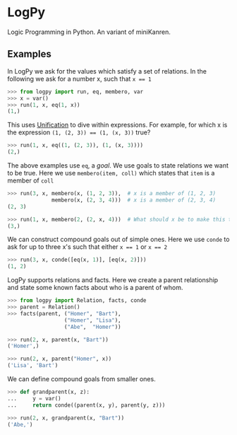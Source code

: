 LogPy
=====

Logic Programming in Python.  An variant of miniKanren.

Examples
--------

In LogPy we ask for the values which satisfy a set of relations.  In the
following we ask for a number x, such that `x == 1`
~~~~~~~~~~~Python
>>> from logpy import run, eq, membero, var
>>> x = var()
>>> run(1, x, eq(1, x))
(1,)
~~~~~~~~~~~

This uses
[Unification](http://en.wikipedia.org/wiki/Unification_%28computer_science%29) to
dive within expressions.  For example, for which x is the expression 
`(1, (2, 3)) == (1, (x, 3))` true?

~~~~~~~~~~~Python
>>> run(1, x, eq((1, (2, 3)), (1, (x, 3))))
(2,)
~~~~~~~~~~~

The above examples use `eq`, a *goal*.  We use goals to state relations we want
to be true.  Here we use `membero(item, coll)` which states that `item` is a
member of `coll`

~~~~~~~~~~~Python
>>> run(3, x, membero(x, (1, 2, 3)),  # x is a member of (1, 2, 3)
              membero(x, (2, 3, 4)))  # x is a member of (2, 3, 4)
(2, 3)

>>> run(1, x, membero(2, (2, x, 4)))  # What should x be to make this true?
(3,)
~~~~~~~~~~~

We can construct compound goals out of simple ones.  Here we use `conde` to ask
for up to three x's such that either `x == 1` or `x == 2`

~~~~~~~~~~~Python
>>> run(3, x, conde([eq(x, 1)], [eq(x, 2)]))
(1, 2)
~~~~~~~~~~~

LogPy supports relations and facts.  Here we create a parent relationship and
state some known facts about who is a parent of whom.

~~~~~~~~~~~Python
>>> from logpy import Relation, facts, conde
>>> parent = Relation()
>>> facts(parent, ("Homer", "Bart"),
                  ("Homer", "Lisa"),
                  ("Abe",  "Homer"))

>>> run(2, x, parent(x, "Bart"))
('Homer',)

>>> run(2, x, parent("Homer", x))
('Lisa', 'Bart')
~~~~~~~~~~~~

We can define compound goals from smaller ones.

~~~~~~~~~~~Python
>>> def grandparent(x, z):
...     y = var()
...     return conde((parent(x, y), parent(y, z)))

>>> run(2, x, grandparent(x, "Bart"))
('Abe,')
~~~~~~~~~~~

